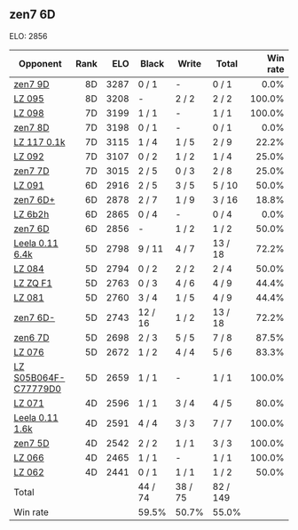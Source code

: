 ## zen7 6D ##

ELO: 2856

Opponent | Rank | ELO | Black | Write | Total | Win rate
---------|-----:|----:|-------|-------|-------|-------:
[zen7 9D](zen7%209D.md) | 8D | 3287 | 0 / 1 | - | 0 / 1 | 0.0%
[LZ 095](LZ%20095.md) | 8D | 3208 | - | 2 / 2 | 2 / 2 | 100.0%
[LZ 098](LZ%20098.md) | 7D | 3199 | 1 / 1 | - | 1 / 1 | 100.0%
[zen7 8D](zen7%208D.md) | 7D | 3198 | 0 / 1 | - | 0 / 1 | 0.0%
[LZ 117 0.1k](LZ%20117%200.1k.md) | 7D | 3115 | 1 / 4 | 1 / 5 | 2 / 9 | 22.2%
[LZ 092](LZ%20092.md) | 7D | 3107 | 0 / 2 | 1 / 2 | 1 / 4 | 25.0%
[zen7 7D](zen7%207D.md) | 7D | 3015 | 2 / 5 | 0 / 3 | 2 / 8 | 25.0%
[LZ 091](LZ%20091.md) | 6D | 2916 | 2 / 5 | 3 / 5 | 5 / 10 | 50.0%
[zen7 6D+](zen7%206D+.md) | 6D | 2878 | 2 / 7 | 1 / 9 | 3 / 16 | 18.8%
[LZ 6b2h](LZ%206b2h.md) | 6D | 2865 | 0 / 4 | - | 0 / 4 | 0.0%
[zen7 6D](zen7%206D.md) | 6D | 2856 | - | 1 / 2 | 1 / 2 | 50.0%
[Leela 0.11 6.4k](Leela%200.11%206.4k.md) | 5D | 2798 | 9 / 11 | 4 / 7 | 13 / 18 | 72.2%
[LZ 084](LZ%20084.md) | 5D | 2794 | 0 / 2 | 2 / 2 | 2 / 4 | 50.0%
[LZ ZQ F1](LZ%20ZQ%20F1.md) | 5D | 2763 | 0 / 3 | 4 / 6 | 4 / 9 | 44.4%
[LZ 081](LZ%20081.md) | 5D | 2760 | 3 / 4 | 1 / 5 | 4 / 9 | 44.4%
[zen7 6D-](zen7%206D-.md) | 5D | 2743 | 12 / 16 | 1 / 2 | 13 / 18 | 72.2%
[zen6 7D](zen6%207D.md) | 5D | 2698 | 2 / 3 | 5 / 5 | 7 / 8 | 87.5%
[LZ 076](LZ%20076.md) | 5D | 2672 | 1 / 2 | 4 / 4 | 5 / 6 | 83.3%
[LZ S05B064F-C77779D0](LZ%20S05B064F-C77779D0.md) | 5D | 2659 | 1 / 1 | - | 1 / 1 | 100.0%
[LZ 071](LZ%20071.md) | 4D | 2596 | 1 / 1 | 3 / 4 | 4 / 5 | 80.0%
[Leela 0.11 1.6k](Leela%200.11%201.6k.md) | 4D | 2591 | 4 / 4 | 3 / 3 | 7 / 7 | 100.0%
[zen7 5D](zen7%205D.md) | 4D | 2542 | 2 / 2 | 1 / 1 | 3 / 3 | 100.0%
[LZ 066](LZ%20066.md) | 4D | 2465 | 1 / 1 | - | 1 / 1 | 100.0%
[LZ 062](LZ%20062.md) | 4D | 2441 | 0 / 1 | 1 / 1 | 1 / 2 | 50.0%
Total | | | 44 / 74 | 38 / 75 | 82 / 149 | 
Win rate| | | 59.5% | 50.7% | 55.0% | 
